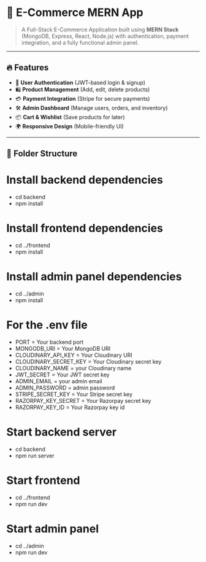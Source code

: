 # 🛒 E-Commerce MERN App  

> A Full-Stack E-Commerce Application built using **MERN Stack** (MongoDB, Express, React, Node.js) with authentication, payment integration, and a fully functional admin panel.

---

## 🔥 Features  
- 🔑 **User Authentication** (JWT-based login & signup)
- 🛍️ **Product Management** (Add, edit, delete products)
- 💳 **Payment Integration** (Stripe for secure payments)
- 🛠️ **Admin Dashboard** (Manage users, orders, and inventory)
- 📦 **Cart & Wishlist** (Save products for later)
- 🌍 **Responsive Design** (Mobile-friendly UI)

---

## 📂 Folder Structure
# Install backend dependencies
- cd backend
- npm install

# Install frontend dependencies
- cd ../frontend
- npm install

# Install admin panel dependencies
- cd ../admin
- npm install

# For the .env file
- PORT = Your backend port
- MONGODB_URI = Your MongoDB URI
- CLOUDINARY_API_KEY = Your Cloudinary URI
- CLOUDINARY_SECRET_KEY = Your Cloudinary secret key
- CLOUDINARY_NAME = your Cloudinary name
- JWT_SECRET = Your JWT secret key
- ADMIN_EMAIL = your admin email
- ADMIN_PASSWORD = admin password
- STRIPE_SECRET_KEY = Your Stripe secret key
- RAZORPAY_KEY_SECRET = Your Razorpay secret key
- RAZORPAY_KEY_ID = Your Razorpay key id

# Start backend server
- cd backend
- npm run server

# Start frontend
- cd ../frontend
- npm run dev

# Start admin panel
- cd ../admin
- npm run dev

